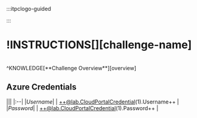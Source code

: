 :::itpclogo-guided

:::

# !INSTRUCTIONS[][challenge-name]
<br>
^KNOWLEDGE[**Challenge Overview**][overview]

## Azure Credentials
|||
|:--|
|*Username*|
| ++@lab.CloudPortalCredential(1).Username++  |
|*Password*|
| ++@lab.CloudPortalCredential(1).Password++  |
